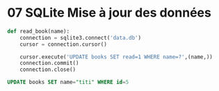 # 07 SQLite Mise à jour des données

```python
def read_book(name):
    connection = sqlite3.connect('data.db')
    cursor = connection.cursor()

    cursor.execute('UPDATE books SET read=1 WHERE name=?',(name,))
    connection.commit()
    connection.close()
```

```sql
UPDATE books SET name="titi" WHERE id=5
```

